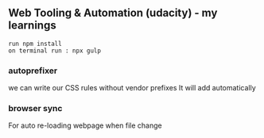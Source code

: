 ## Web Tooling & Automation (udacity) - my learnings 
```
run npm install
on terminal run : npx gulp
```

###  autoprefixer
we can write our CSS rules without vendor prefixes
It will add automatically

###  browser sync

For auto re-loading webpage when file change